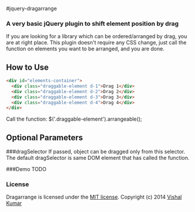 #jquery-dragarrange
### A very basic jQuery plugin to shift element position by drag

If you are looking for a library which can be ordered/arranged by drag, you are at right place. This plugin doesn't require any CSS change, just call the function on elements you want to be arranged, and you are done.

How to Use
----------
```html
<div id="elements-container">
  <div class="draggable-element d-1">Drag 1</div>
  <div class="draggable-element d-2">Drag 2</div>
  <div class="draggable-element d-3">Drag 3</div>
  <div class="draggable-element d-4">Drag 4</div>
</div>
```
Call the function:
$('.draggable-element').arrangeable();

Optional Parameters
-------------------
###dragSelector
If passed, object can be dragged only from this selector. The default dragSelector is same DOM element that has called the function.

###Demo
TODO

### License
Dragarrange is licensed under the [MIT license](http://opensource.org/licenses/MIT).
Copyright (c) 2014 [Vishal Kumar](http://github.com/vishalok12)

